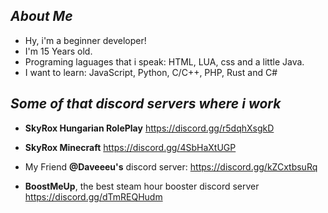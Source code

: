 *************About Me*************
-------------------------------------------------------------------
+ Hy, i'm a beginner developer! 
+ I'm 15 Years old.
+ Programing laguages that i speak: HTML, LUA, css and a little Java.
+ I want to learn: JavaScript, Python, C/C++, PHP, Rust and C#

*************Some of that discord servers where i work*************
-------------------------------------------------------------------
- **SkyRox Hungarian RolePlay**
 https://discord.gg/r5dqhXsgkD

- **SkyRox Minecraft**
 https://discord.gg/4SbHaXtUGP

- My Friend **@Daveeeu's** discord server:
 https://discord.gg/kZCxtbsuRq

- **BoostMeUp**, the best steam hour booster discord server
 https://discord.gg/dTmREQHudm
